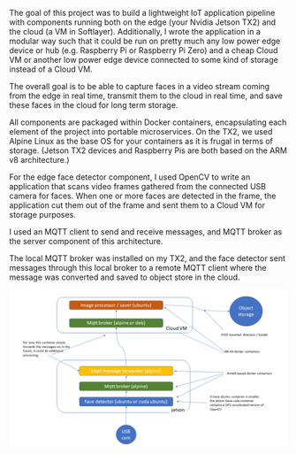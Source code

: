 The goal of this project was to build a lightweight IoT application pipeline with components running both on the edge (your Nvidia Jetson TX2) and the cloud (a VM in Softlayer). Additionally, I wrote the application in a modular way such that it could be run on pretty much any low power edge device or hub (e.g. Raspberry Pi or Raspberry Pi Zero) and a cheap Cloud VM or another low power edge device connected to some kind of storage instead of a Cloud VM.

The overall goal is to be able to capture faces in a video stream coming from the edge in real time, transmit them to the cloud in real time, and save these faces in the cloud for long term storage.

All components are packaged within Docker containers, encapsulating each element of the project into portable microservices. On the TX2, we used Alpine Linux as the base OS for your containers as it is frugal in terms of storage. (Jetson TX2 devices and Raspberry Pis are both based on the ARM v8 architecture.)

For the edge face detector component, I used OpenCV to write an application that scans video frames gathered from the connected USB camera for faces. When one or more faces are detected in the frame, the application cut them out of the frame and sent them to a Cloud VM for storage purposes.

I used an MQTT client to send and receive messages, and MQTT broker as the server component of this architecture.

The local MQTT broker was installed on my TX2, and the face detector sent messages through this local broker to a remote MQTT client where the message was converted and saved to object store in the cloud.

![this](Face_detection.png)
